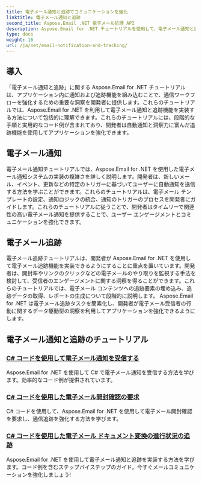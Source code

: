 ```yaml
---
title: 電子メール通知と追跡でコミュニケーションを強化
linktitle: 電子メール通知と追跡
second_title: Aspose.Email .NET 電子メール処理 API
description: Aspose.Email for .NET チュートリアルを使用して、電子メール通知と追跡機能を実装します。通知を自動化し、電子メール受信者のやり取りについての洞察を取得します。
type: docs
weight: 16
url: /ja/net/email-notification-and-tracking/
---
```


## 導入

「電子メール通知と追跡」に関する Aspose.Email for .NET チュートリアルは、アプリケーション内に通知および追跡機能を組み込むことで、通信ワークフローを強化するための重要な洞察を開発者に提供します。これらのチュートリアルでは、Aspose.Email for .NET を利用して電子メール通知と追跡機能を実装する方法について包括的に理解できます。これらのチュートリアルには、段階的な手順と実用的なコード例が含まれており、開発者は自動通知と洞察力に富んだ追跡機能を使用してアプリケーションを強化できます。

## 電子メール通知

電子メール通知チュートリアルでは、Aspose.Email for .NET を使用した電子メール通知システムの実装の複雑さを詳しく説明します。開発者は、新しいメール、イベント、更新などの特定のトリガーに基づいてユーザーに自動通知を送信する方法を学ぶことができます。これらのチュートリアルは、電子メール テンプレートの設定、通知ロジックの統合、通知のトリガーのプロセスを開発者にガイドします。これらのチュートリアルに従うことで、開発者はタイムリーで関連性の高い電子メール通知を提供することで、ユーザー エンゲージメントとコミュニケーションを強化できます。

## 電子メール追跡

電子メール追跡チュートリアルは、開発者が Aspose.Email for .NET を使用して電子メール追跡機能を実装できるようにすることに重点を置いています。開発者は、開封率やリンクのクリックなどの電子メールのやり取りを監視する手法を検討して、受信者のエンゲージメントに関する洞察を得ることができます。これらのチュートリアルでは、電子メール コンテンツへの追跡要素の埋め込み、追跡データの取得、レポートの生成について段階的に説明します。 Aspose.Email for .NET は電子メール追跡タスクを簡素化し、開発者が電子メール受信者の行動に関するデータ駆動型の洞察を利用してアプリケーションを強化できるようにします。

## 電子メール通知と追跡のチュートリアル
### [C# コードを使用して電子メール通知を受信する](./receiving-email-notifications-with-csharp-code/)
Aspose.Email for .NET を使用して C# で電子メール通知を受信する方法を学びます。効率的なコード例が提供されています。
### [C# コードを使用した電子メール開封確認の要求](./requesting-email-read-receipts-using-csharp-code/)
C# コードを使用して、Aspose.Email for .NET を使用して電子メール開封確認を要求し、通信追跡を強化する方法を学びます。
### [C# コードを使用した電子メール ドキュメント変換の進行状況の追跡](./tracking-email-document-conversion-progress-with-csharp-code/)
Aspose.Email for .NET を使用して電子メール通知と追跡を実装する方法を学びます。コード例を含むステップバイステップのガイド。今すぐメールコミュニケーションを強化しましょう!